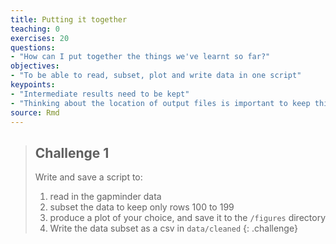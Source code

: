 ```yaml
---
title: Putting it together
teaching: 0
exercises: 20
questions:
- "How can I put together the things we've learnt so far?"
objectives:
- "To be able to read, subset, plot and write data in one script"
keypoints:
- "Intermediate results need to be kept"
- "Thinking about the location of output files is important to keep things organised"
source: Rmd
---
```





> ## Challenge 1
>
> Write and save a script to:
> 1. read in the gapminder data 
> 2. subset the data to keep only rows 100 to 199
> 3. produce a plot of your choice, and save it to the `/figures` directory
> 4. Write the data subset as a csv in `data/cleaned`
{: .challenge}
